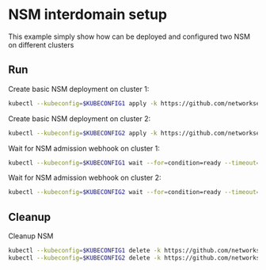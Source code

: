 # NSM interdomain setup


This example simply show how can be deployed and configured two NSM on different clusters

## Run

Create basic NSM deployment on cluster 1:

```bash
kubectl --kubeconfig=$KUBECONFIG1 apply -k https://github.com/networkservicemesh/deployments-k8s/examples/interdomain/nsm/cluster1?ref=c08b354f80f73caa0817f2abb0309e52dd50e56d
```

Create basic NSM deployment on cluster 2:

```bash
kubectl --kubeconfig=$KUBECONFIG2 apply -k https://github.com/networkservicemesh/deployments-k8s/examples/interdomain/nsm/cluster2?ref=c08b354f80f73caa0817f2abb0309e52dd50e56d
```

Wait for NSM admission webhook on cluster 1:

```bash
kubectl --kubeconfig=$KUBECONFIG1 wait --for=condition=ready --timeout=1m pod -n nsm-system -l app=admission-webhook-k8s
```

Wait for NSM admission webhook on cluster 2:

```bash
kubectl --kubeconfig=$KUBECONFIG2 wait --for=condition=ready --timeout=1m pod -n nsm-system -l app=admission-webhook-k8s
```

## Cleanup

Cleanup NSM
```bash
kubectl --kubeconfig=$KUBECONFIG1 delete -k https://github.com/networkservicemesh/deployments-k8s/examples/interdomain/nsm/cluster1?ref=c08b354f80f73caa0817f2abb0309e52dd50e56d
kubectl --kubeconfig=$KUBECONFIG2 delete -k https://github.com/networkservicemesh/deployments-k8s/examples/interdomain/nsm/cluster2?ref=c08b354f80f73caa0817f2abb0309e52dd50e56d
```
